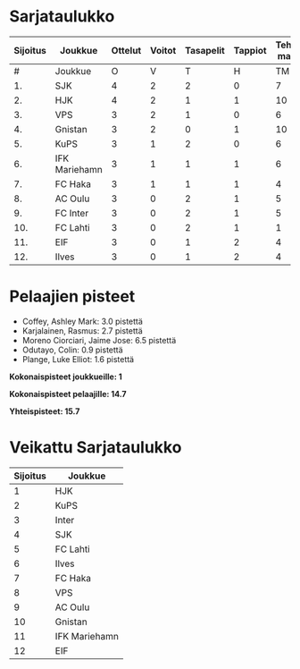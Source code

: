 # Sarjataulukko
| Sijoitus | Joukkue | Ottelut | Voitot | Tasapelit | Tappiot | Tehdyt maalit | Päästetyt maalit | Maaliero | Syötöt |
|----------|---------|---------|--------|-----------|---------|----------------|-------------------|----------|-------|
|# | Joukkue | O | V | T | H | TM | PM | ME | S | L | L% | R | KK | PK | PA | P|
|1. | SJK | 4 | 2 | 2 | 0 | 7 | 5 | 2 | 5 | 49 | 14,29 | 51 | 8 | 0 | 6 | 8|
|2. | HJK | 4 | 2 | 1 | 1 | 10 | 7 | 3 | 8 | 61 | 16,39 | 55 | 8 | 0 | 7 | 7|
|3. | VPS | 3 | 2 | 1 | 0 | 6 | 4 | 2 | 5 | 31 | 19,35 | 32 | 4 | 0 | 8 | 7|
|4. | Gnistan | 3 | 2 | 0 | 1 | 10 | 8 | 2 | 6 | 21 | 47,62 | 55 | 12 | 0 | 2 | 6|
|5. | KuPS | 3 | 1 | 2 | 0 | 6 | 4 | 2 | 4 | 34 | 17,65 | 37 | 5 | 0 | 4 | 5|
|6. | IFK Mariehamn | 3 | 1 | 1 | 1 | 6 | 6 | 0 | 0 | 26 | 23,08 | 36 | 8 | 0 | 1 | 4|
|7. | FC Haka | 3 | 1 | 1 | 1 | 4 | 4 | 0 | 4 | 29 | 13,79 | 37 | 7 | 1 | 8 | 4|
|8. | AC Oulu | 3 | 0 | 2 | 1 | 5 | 6 | -1 | 4 | 36 | 13,89 | 41 | 9 | 0 | 6 | 2|
|9. | FC Inter | 3 | 0 | 2 | 1 | 5 | 6 | -1 | 4 | 27 | 18,52 | 29 | 7 | 0 | 8 | 2|
|10. | FC Lahti | 3 | 0 | 2 | 1 | 1 | 5 | -4 | 0 | 35 | 2,86 | 22 | 5 | 0 | 6 | 2|
|11. | EIF | 3 | 0 | 1 | 2 | 4 | 6 | -2 | 3 | 22 | 18,18 | 34 | 9 | 0 | 2 | 1|
|12. | Ilves | 3 | 0 | 1 | 2 | 4 | 7 | -3 | 4 | 46 | 8,70 | 39 | 10 | 1 | 2 | 1|

# Pelaajien pisteet
* Coffey, Ashley Mark: 3.0 pistettä
* Karjalainen, Rasmus: 2.7 pistettä
* Moreno Ciorciari, Jaime Jose: 6.5 pistettä
* Odutayo, Colin: 0.9 pistettä
* Plange, Luke Elliot: 1.6 pistettä

**Kokonaispisteet joukkueille: 1**

**Kokonaispisteet pelaajille: 14.7**

**Yhteispisteet: 15.7**

# Veikattu Sarjataulukko
| Sijoitus | Joukkue |
|----------|---------|
| 1 | HJK |
| 2 | KuPS |
| 3 | Inter |
| 4 | SJK |
| 5 | FC Lahti |
| 6 | Ilves |
| 7 | FC Haka |
| 8 | VPS |
| 9 | AC Oulu |
| 10 | Gnistan |
| 11 | IFK Mariehamn |
| 12 | EIF |
